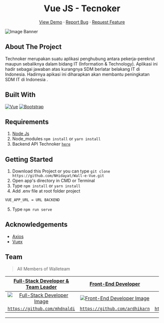 <h1 align='center'>Vue JS - Tecnoker</h1>
  <p align="center">
    <a href="#">View Demo</a>
    ·
    <a href="https://github.com/mhdnaldi/Technoker-frontend/issues">Report Bug</a>
    ·
    <a href="https://github.com/mhdnaldi/Technoker-frontend/issues">Request Feature</a>
  </p>

![Image Banner]()

## About The Project

Technoker merupakan suatu aplikasi penghubung antara pekerja-perekrut maupun sebaliknya dalam bidang IT (Information & Technology). Aplikasi ini hadir sebagai jawaban atas kurangnya SDM berlatar belakang IT di Indonesia. Hadirnya apikasi ini diharapkan akan membantu peningkatan SDM IT di Indonesia .

## Built With

[![Vue](https://img.shields.io/badge/Vue-v2.6.11-green)](https://github.com/vuejs/vue)
[![Bootstrap](https://img.shields.io/badge/Bootstrap-v4.5.x-blue)](https://github.com/bootstrap-vue/bootstrap-vue)

## Requirements

1. <a href="https://nodejs.org/en/download/">Node Js</a>
2. Node_modules `npm install` or `yarn install`
3. Backend API Technoker [`here`](https://github.com/mhdnaldi/Technoker-backend)

## Getting Started

1. Download this Project or you can type `git clone https://github.com/NHidayat/Wall-e-Vue.git`
2. Open app's directory in CMD or Terminal
3. Type `npm install` or `yarn install`
4. Add .env file at root folder project

```sh
VUE_APP_URL = URL BACKEND
```

5. Type `npm run serve`

## Acknowledgements

- [Axios](https://www.npmjs.com/package/axios)
- [Vuex](https://vuex.vuejs.org/)

## Team

> All Members of Walleteam

|    <a href="https://blog.udacity.com/2014/12/front-end-vs-back-end-vs-full-stack-web-developers.html" target="_blank">**Full-Stack Developer & Team Leader**</a>     |              <a href="https://blog.udacity.com/2014/12/front-end-vs-back-end-vs-full-stack-web-developers.html" target="_blank">**Front-End Developer**</a>               |           <a href="https://blog.udacity.com/2014/12/front-end-vs-back-end-vs-full-stack-web-developers.html" target="_blank">**Front-End Developer**</a>           | <a href="https://blog.udacity.com/2014/12/front-end-vs-back-end-vs-full-stack-web-developers.html" target="_blank">**Back-End Developer**</a> |             <a href="https://blog.udacity.com/2014/12/front-end-vs-back-end-vs-full-stack-web-developers.html" target="_blank">**Back-End Developer**</a>              |
| :------------------------------------------------------------------------------------------------------------------------------------------------------------------: | :-----------------------------------------------------------------------------------------------------------------------------------------------------------------------: | :----------------------------------------------------------------------------------------------------------------------------------------------------------------: | :-------------------------------------------------------------------------------------------------------------------------------------------: | :--------------------------------------------------------------------------------------------------------------------------------------------------------------------: |
| [![Full-Stack Developer Image](https://avatars3.githubusercontent.com/u/50584044?s=400&u=6b5e4649dc263aa17b1924e7dc656e0550b2c2bc&v=4)](https://github.com/mhdnaldi) | [![Front-End Developer Image](https://avatars1.githubusercontent.com/u/62016621?s=400&u=8a784a8febbe53913f7f81ec28bd4688dbe6278c&v=4)](https://github.com/ardhikarn) | [![Front-End Developer Image](https://avatars1.githubusercontent.com/u/66148701?s=400&u=0b927e246e60ba50b8ba8ec72c6f947acaaa35cd&v=4)](https://github.com/Faishalrmdhn) |           [![Back-End Developer Image](https://avatars2.githubusercontent.com/u/43993516?s=400&u=be9bfc2e76cf0fd8e5fc935415de5e8d7a832e5f&v=4)](https://github.com/NHidayat)            | [![Back-End Developer Image](https://avatars3.githubusercontent.com/u/22453547?s=400&u=c61232d2d33018168c597396e2a87b15ce55eaa2&v=4)](https://github.com/arizalinside) |
|                                       <a href="https://github.com/mhdnaldi" target="_blank">`https://github.com/mhdnaldi`</a>                                        |                                    <a href="https://github.com/ardhikarn" target="_blank">`https://github.com/ardhikarn`</a>                                    |                                       <a href="https://github.com/Faishalrmdhn" target="_blank">`https://github.com/Faishalrmdhn`</a>                                        |                           <a href="https://github.com/NHidayat" target="_blank">`https://github.com/NHidayat`</a>                           |                                    <a href="https://github.com/arizalinside" target="_blank">`https://github.com/arizalinside`</a>                                     |

---
